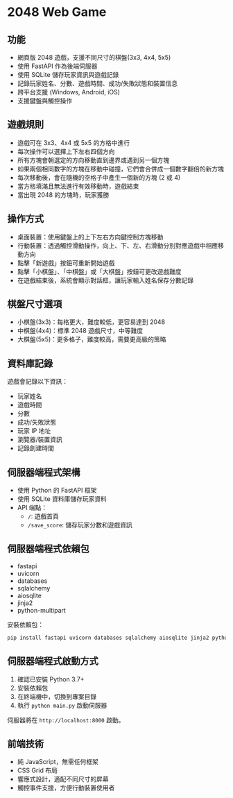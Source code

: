# 2048 Web Game

## 功能

*   網頁版 2048 遊戲，支援不同尺寸的棋盤(3x3, 4x4, 5x5)
*   使用 FastAPI 作為後端伺服器
*   使用 SQLite 儲存玩家資訊與遊戲記錄
*   記錄玩家姓名、分數、遊戲時間、成功/失敗狀態和裝置信息
*   跨平台支援 (Windows, Android, iOS)
*   支援鍵盤與觸控操作

## 遊戲規則

*   遊戲可在 3x3、4x4 或 5x5 的方格中進行
*   每次操作可以選擇上下左右四個方向
*   所有方塊會朝選定的方向移動直到邊界或遇到另一個方塊
*   如果兩個相同數字的方塊在移動中碰撞，它們會合併成一個數字翻倍的新方塊
*   每次移動後，會在隨機的空格子中產生一個新的方塊 (2 或 4)
*   當方格填滿且無法進行有效移動時，遊戲結束
*   當出現 2048 的方塊時，玩家獲勝

## 操作方式

*   桌面裝置：使用鍵盤上的上下左右方向鍵控制方塊移動
*   行動裝置：透過觸控滑動操作，向上、下、左、右滑動分別對應遊戲中相應移動方向
*   點擊「新遊戲」按鈕可重新開始遊戲
*   點擊「小棋盤」、「中棋盤」或「大棋盤」按鈕可更改遊戲難度
*   在遊戲結束後，系統會顯示對話框，讓玩家輸入姓名保存分數記錄

## 棋盤尺寸選項

*   小棋盤(3x3)：每格更大，難度較低，更容易達到 2048
*   中棋盤(4x4)：標準 2048 遊戲尺寸，中等難度
*   大棋盤(5x5)：更多格子，難度較高，需要更高級的策略

## 資料庫記錄

遊戲會記錄以下資訊：
*   玩家姓名
*   遊戲時間
*   分數
*   成功/失敗狀態
*   玩家 IP 地址
*   瀏覽器/裝置資訊
*   記錄創建時間

## 伺服器端程式架構

*   使用 Python 的 FastAPI 框架
*   使用 SQLite 資料庫儲存玩家資料
*   API 端點：
    *   `/`: 遊戲首頁
    *   `/save_score`: 儲存玩家分數和遊戲資訊

## 伺服器端程式依賴包

*   fastapi
*   uvicorn
*   databases
*   sqlalchemy
*   aiosqlite
*   jinja2
*   python-multipart

安裝依賴包：

```bash
pip install fastapi uvicorn databases sqlalchemy aiosqlite jinja2 python-multipart
```

## 伺服器端程式啟動方式

1.  確認已安裝 Python 3.7+
2.  安裝依賴包
3.  在終端機中，切換到專案目錄
4.  執行 `python main.py` 啟動伺服器

伺服器將在 `http://localhost:8000` 啟動。

## 前端技術

*   純 JavaScript，無需任何框架
*   CSS Grid 布局
*   響應式設計，適配不同尺寸的屏幕
*   觸控事件支援，方便行動裝置使用者